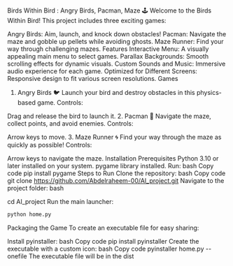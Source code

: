 Birds Within Bird : Angry Birds, Pacman, Maze 🕹️
Welcome to the Birds Within Bird! This project includes three exciting games:

Angry Birds: Aim, launch, and knock down obstacles!
Pacman: Navigate the maze and gobble up pellets while avoiding ghosts.
Maze Runner: Find your way through challenging mazes.
Features
Interactive Menu: A visually appealing main menu to select games.
Parallax Backgrounds: Smooth scrolling effects for dynamic visuals.
Custom Sounds and Music: Immersive audio experience for each game.
Optimized for Different Screens: Responsive design to fit various screen resolutions.
Games

1. Angry Birds 🐦
Launch your bird and destroy obstacles in this physics-based game.
Controls:

Drag and release the bird to launch it.
2. Pacman 👻
Navigate the maze, collect points, and avoid enemies.
Controls:

Arrow keys to move.
3. Maze Runner 🌀
Find your way through the maze as quickly as possible!
Controls:

Arrow keys to navigate the maze.
Installation
Prerequisites
Python 3.10 or later installed on your system.
pygame library installed. Run:
bash
Copy code
pip install pygame
Steps to Run
Clone the repository:
bash
Copy code
git clone https://github.com/Abdelraheem-00/AI_project.git
Navigate to the project folder:
bash

cd AI_project
Run the main launcher:
```bash
python home.py
```
Packaging the Game
To create an executable file for easy sharing:

Install pyinstaller:
bash
Copy code
pip install pyinstaller
Create the executable with a custom icon:
bash
Copy code
pyinstaller home.py --onefile
The executable file will be in the dist
